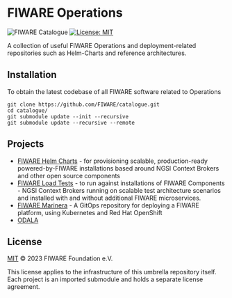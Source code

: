 # FIWARE Operations

![FIWARE Catalogue](https://nexus.lab.fiware.org/repository/raw/public/badges/chapters/deployment-tools.svg)
[![License: MIT](https://img.shields.io/github/license/fiware/operations.svg)](https://opensource.org/licenses/MIT)

A collection of useful FIWARE Operations and deployment-related repositories such as Helm-Charts and reference architectures.

## Installation

To obtain the latest codebase of all FIWARE software related to Operations

```console
git clone https://github.com/FIWARE/catalogue.git
cd catalogue/
git submodule update --init --recursive
git submodule update --recursive --remote
```

## Projects

- [FIWARE Helm Charts](./helm-charts) - for provisioning scalable, production-ready powered-by-FIWARE installations based around NGSI Context Brokers and other open source components
- [FIWARE Load Tests](./load-tests) - to run against installations of FIWARE Components - NGSI Context Brokers running on scalable test architecture scenarios and installed with and without additional FIWARE microservices.
- [FIWARE Marinera](./marinera) -  A GitOps repository for deploying a FIWARE platform, using Kubernetes and Red Hat OpenShift
- [ODALA](./odala)

## License

[MIT](LICENSE) © 2023 FIWARE Foundation e.V. 

This license applies to the infrastructure of this umbrella repository itself.
Each project is an imported submodule and holds a separate license agreement.
